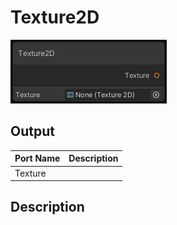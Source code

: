 # Texture2D
![Mixture.TextureNode](../../images/Mixture.TextureNode.png)

## Output
Port Name | Description
--- | ---
Texture | 

## Description

